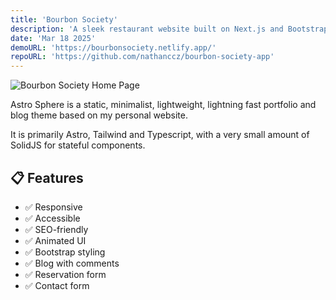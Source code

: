 ```yaml
---
title: 'Bourbon Society'
description: 'A sleek restaurant website built on Next.js and Bootstrap.'
date: 'Mar 18 2025'
demoURL: 'https://bourbonsociety.netlify.app/'
repoURL: 'https://github.com/nathanccz/bourbon-society-app'
---
```


![Bourbon Society Home Page](/bourbon-society.jpg)

Astro Sphere is a static, minimalist, lightweight, lightning fast portfolio and blog theme based on my personal website.

It is primarily Astro, Tailwind and Typescript, with a very small amount of SolidJS for stateful components.

## 📋 Features

- ✅ Responsive
- ✅ Accessible
- ✅ SEO-friendly
- ✅ Animated UI
- ✅ Bootstrap styling
- ✅ Blog with comments
- ✅ Reservation form
- ✅ Contact form
